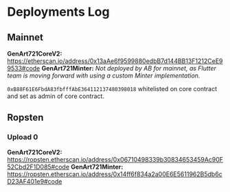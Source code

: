 # Deployments Log

## Mainnet

**GenArt721CoreV2:** https://etherscan.io/address/0x13aAe6f9599880edbB7d144BB13F1212CeE99533#code
**GenArt721Minter:** _Not deployed by AB for mainnet, as Flutter team is moving forward with using a custom Minter implementation._

`0xB88F61E6FbdA83fbfffAbE364112137480398018` whitelisted on core contract and set as admin of core contract.

## Ropsten

### Upload 0

**GenArt721CoreV2:** https://ropsten.etherscan.io/address/0x06710498339b30834653459Ac90F52Cbd2F1D085#code
**GenArt721Minter:** https://ropsten.etherscan.io/address/0x14ff6f834a2a00E6E5611962B5db6cD23AF401e9#code

